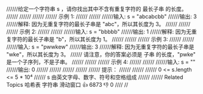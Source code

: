 //////给定一个字符串 s ，请你找出其中不含有重复字符的 最长子串 的长度。 
//////
////// 
//////
////// 示例 1: 
//////
////// 
//////输入: s = "abcabcbb"
//////输出: 3 
//////解释: 因为无重复字符的最长子串是 "abc"，所以其长度为 3。
////// 
//////
////// 示例 2: 
//////
////// 
//////输入: s = "bbbbb"
//////输出: 1
//////解释: 因为无重复字符的最长子串是 "b"，所以其长度为 1。
////// 
//////
////// 示例 3: 
//////
////// 
//////输入: s = "pwwkew"
//////输出: 3
//////解释: 因为无重复字符的最长子串是 "wke"，所以其长度为 3。
////// 请注意，你的答案必须是 子串 的长度，"pwke" 是一个子序列，不是子串。
////// 
//////
////// 示例 4: 
//////
////// 
//////输入: s = ""
//////输出: 0
////// 
//////
////// 
//////
////// 提示： 
//////
////// 
////// 0 <= s.length <= 5 * 10⁴ 
////// s 由英文字母、数字、符号和空格组成 
////// 
////// Related Topics 哈希表 字符串 滑动窗口 👍 6873 👎 0
////
//
